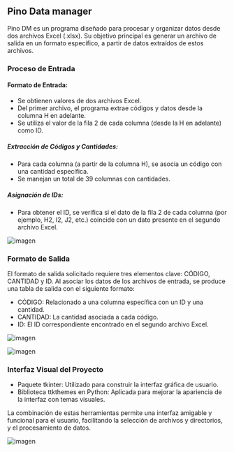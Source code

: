 ## Pino Data manager

Pino DM es un programa diseñado para procesar y organizar datos desde dos archivos Excel (.xlsx).
Su objetivo principal es generar un archivo de salida en un formato específico, a partir de datos extraídos de estos archivos.

### Proceso de Entrada
#### Formato de Entrada:

* Se obtienen valores de dos archivos Excel.
* Del primer archivo, el programa extrae códigos y datos desde la columna H en adelante.
* Se utiliza el valor de la fila 2 de cada columna (desde la H en adelante) como ID.

##### Extracción de Códigos y Cantidades:

* Para cada columna (a partir de la columna H), se asocia un código con una cantidad específica.
* Se manejan un total de 39 columnas con cantidades.

##### Asignación de IDs:
* Para obtener el ID, se verifica si el dato de la fila 2 de cada columna (por ejemplo, H2, I2, J2, etc.) coincide con un dato presente en el segundo archivo Excel.

![imagen](https://github.com/iancicarelli/Pino/blob/main/data/formatoEntrada.png)

### Formato de Salida
El formato de salida solicitado requiere tres elementos clave: CÓDIGO, CANTIDAD y ID. Al asociar los datos de los archivos de entrada, se produce una tabla de salida con el siguiente formato:

* CÓDIGO: Relacionado a una columna específica con un ID y una cantidad.
* CANTIDAD: La cantidad asociada a cada código.
* ID: El ID correspondiente encontrado en el segundo archivo Excel.

![imagen](https://github.com/iancicarelli/Pino/blob/main/data/Data.png)


![imagen](https://github.com/iancicarelli/Pino/blob/main/data/salida.png)


### Interfaz Visual del Proyecto

* Paquete tkinter: Utilizado para construir la interfaz gráfica de usuario.
* Biblioteca ttkthemes en Python: Aplicada para mejorar la apariencia de la interfaz con temas visuales.

La combinación de estas herramientas permite una interfaz amigable y funcional para el usuario, facilitando la selección de archivos y directorios, y el procesamiento de datos.

![imagen](https://github.com/iancicarelli/Pino/blob/main/data/home.png)
